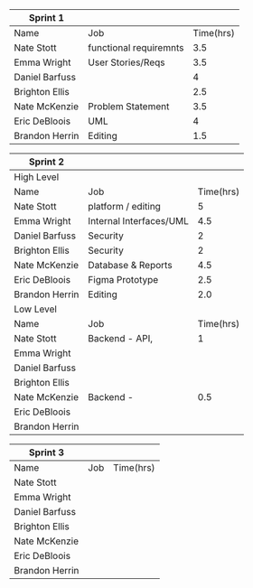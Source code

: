 | Sprint 1       |                         |           |   
|----------------|-------------------------|-----------|
| Name           | Job                     | Time(hrs) |  
| Nate Stott     | functional requiremnts  | 3.5       |   
| Emma Wright    | User Stories/Reqs       | 3.5       |  
| Daniel Barfuss |                         | 4         |  
| Brighton Ellis |                         | 2.5       |   
| Nate McKenzie  | Problem Statement       | 3.5       |   
| Eric DeBloois  | UML                     | 4         |   
| Brandon Herrin | Editing                 | 1.5       |   

| Sprint 2       |                         |           |   
|----------------|-------------------------|-----------|
| High Level     |                         |           |   
| Name           | Job                     | Time(hrs) |   
| Nate Stott     | platform / editing      | 5         |   
| Emma Wright    | Internal Interfaces/UML | 4.5       |   
| Daniel Barfuss | Security                | 2         |   
| Brighton Ellis | Security                | 2         |   
| Nate McKenzie  | Database & Reports      | 4.5       |   
| Eric DeBloois  | Figma Prototype         | 2.5       |   
| Brandon Herrin | Editing                 | 2.0       |   
| Low Level      |                         |           |   
| Name           | Job                     | Time(hrs) |   
| Nate Stott     | Backend - API,          | 1         |   
| Emma Wright    |                         |           |   
| Daniel Barfuss |                         |           |   
| Brighton Ellis |                         |           |   
| Nate McKenzie  | Backend -               | 0.5       |   
| Eric DeBloois  |                         |           |   
| Brandon Herrin |                         |           |   

| Sprint 3       |     |           |   
|----------------|-----|-----------|
| Name           | Job | Time(hrs) | 
| Nate Stott     |     |           |   
| Emma Wright    |     |           |   
| Daniel Barfuss |     |           |   
| Brighton Ellis |     |           |   
| Nate McKenzie  |     |           |   
| Eric DeBloois  |     |           |   
| Brandon Herrin |     |           |   
